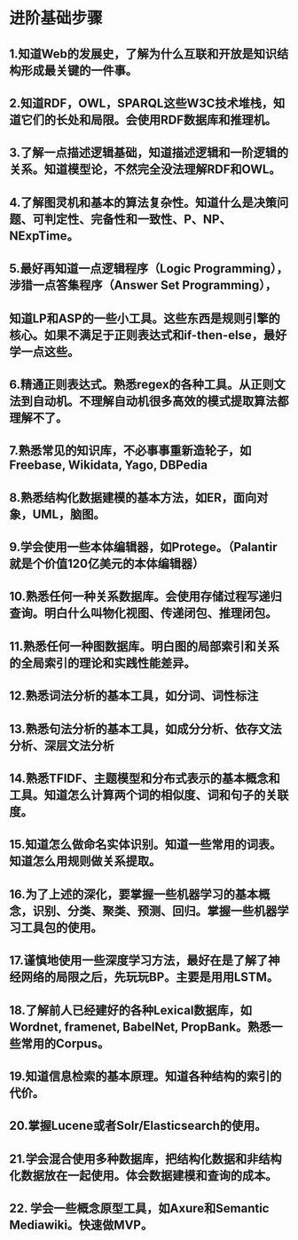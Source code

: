 # 进阶基础步骤

## 1.知道Web的发展史，了解为什么互联和开放是知识结构形成最关键的一件事。

## 2.知道RDF，OWL，SPARQL这些W3C技术堆栈，知道它们的长处和局限。会使用RDF数据库和推理机。

## 3.了解一点描述逻辑基础，知道描述逻辑和一阶逻辑的关系。知道模型论，不然完全没法理解RDF和OWL。

## 4.了解图灵机和基本的算法复杂性。知道什么是决策问题、可判定性、完备性和一致性、P、NP、NExpTime。

## 5.最好再知道一点逻辑程序（Logic Programming），涉猎一点答集程序（Answer Set Programming），
## 知道LP和ASP的一些小工具。这些东西是规则引擎的核心。如果不满足于正则表达式和if-then-else，最好学一点这些。

## 6.精通正则表达式。熟悉regex的各种工具。从正则文法到自动机。不理解自动机很多高效的模式提取算法都理解不了。

## 7.熟悉常见的知识库，不必事事重新造轮子，如Freebase, Wikidata, Yago, DBPedia

## 8.熟悉结构化数据建模的基本方法，如ER，面向对象，UML，脑图。

## 9.学会使用一些本体编辑器，如Protege。（Palantir就是个价值120亿美元的本体编辑器）

## 10.熟悉任何一种关系数据库。会使用存储过程写递归查询。明白什么叫物化视图、传递闭包、推理闭包。

## 11.熟悉任何一种图数据库。明白图的局部索引和关系的全局索引的理论和实践性能差异。

## 12.熟悉词法分析的基本工具，如分词、词性标注

## 13.熟悉句法分析的基本工具，如成分分析、依存文法分析、深层文法分析

## 14.熟悉TFIDF、主题模型和分布式表示的基本概念和工具。知道怎么计算两个词的相似度、词和句子的关联度。

## 15.知道怎么做命名实体识别。知道一些常用的词表。知道怎么用规则做关系提取。

## 16.为了上述的深化，要掌握一些机器学习的基本概念，识别、分类、聚类、预测、回归。掌握一些机器学习工具包的使用。

## 17.谨慎地使用一些深度学习方法，最好在是了解了神经网络的局限之后，先玩玩BP。主要是用用LSTM。

## 18.了解前人已经建好的各种Lexical数据库，如Wordnet, framenet, BabelNet, PropBank。熟悉一些常用的Corpus。


## 19.知道信息检索的基本原理。知道各种结构的索引的代价。

## 20.掌握Lucene或者Solr/Elasticsearch的使用。

## 21.学会混合使用多种数据库，把结构化数据和非结构化数据放在一起使用。体会数据建模和查询的成本。

## 22. 学会一些概念原型工具，如Axure和Semantic Mediawiki。快速做MVP。
